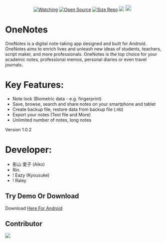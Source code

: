 <p align="center">
<a href="https://github.com/zeeone-ofc/Alphab0t/watchers"><img title="Watching" src="https://img.shields.io/github/watchers/zeeone-ofc/Alphab0t?label=Watchers&color=blue&style=flat-square"></a>
<a href="https://github.com/zeeone-ofc/Alphab0t"><img title="Open Source" src="https://badges.frapsoft.com/os/v2/open-source.svg?v=103"></a>
<a href="https://github.com/Yumekawaiii/OneNotes/"><img title="Size Repo" src="https://img.shields.io/github/repo-size/YumeKawaiii/OneNotes?style=flat-square&color=green"></a>
<a href="https://hits.seeyoufarm.com"><img src="https://hits.seeyoufarm.com/api/count/incr/badge.svg?url=https%3A%2F%2Fgithub.com%2Fzeeone-ofc%2FAlphab0t&count_bg=%2379C83D&title_bg=%23555555&icon=probot.svg&icon_color=%2300FF6D&title=hits&edge_flat=false"/></a>
<a href="https://github.com/zeeone-ofc/Alphab0t/graphs/commit-activity"><img height="20" src="https://img.shields.io/badge/Maintained%3F-yes-green.svg"></a>&nbsp;&nbsp;
</p>
<p align='center'>
    </p>

# OneNotes
OneNotes is a digital note-taking app designed and built for Android. OneNotes aims to enrich lives and unleash new ideas of students, teachers, script maker, and more professionals. 
OneNotes is the top choice for your academic notes, professional memos, personal diaries or even travel journals.

# Key Features: 
- Note lock (Biometric data - e.g. fingerprint)
- Save, browse, search and share notes on your smartphone and tablet
- Create backup file, restore data from backup file (.nb)
- Export your notes (Text file and More)
- Unlimited number of notes, long notes

Version 1.0.2 
# Developer:
- 影山 愛子 (Aiko)
- Rin.
- ! Eazy (Kyousuke)
- ! Raley

## Try Demo Or Download
Download [Here For Android](https://github.com/aikoxyzz/OneNotes/blob/main/res/OneNotes_1.1.apk)

## Contributor
<a href="https://github.com/rinxyzz/OneNotes/graphs/contributors">
  <img src="https://contrib.rocks/image?repo=rinxyzz/OneNotes" />
</a>
